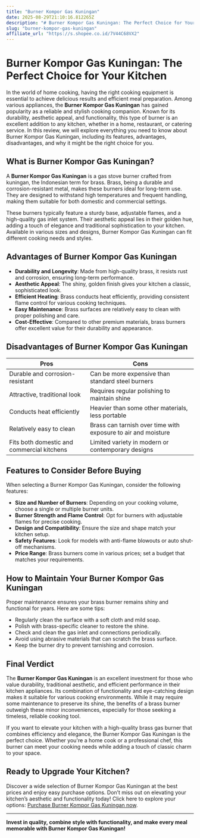 ```yaml
---
title: "Burner Kompor Gas Kuningan"
date: 2025-08-29T21:10:16.812265Z
description: "# Burner Kompor Gas Kuningan: The Perfect Choice for Your Kitchen..."
slug: "burner-kompor-gas-kuningan"
affiliate_url: "https://s.shopee.co.id/7V44C68VX2"
---
```

# Burner Kompor Gas Kuningan: The Perfect Choice for Your Kitchen

In the world of home cooking, having the right cooking equipment is essential to achieve delicious results and efficient meal preparation. Among various appliances, the **Burner Kompor Gas Kuningan** has gained popularity as a reliable and stylish cooking companion. Known for its durability, aesthetic appeal, and functionality, this type of burner is an excellent addition to any kitchen, whether in a home, restaurant, or catering service. In this review, we will explore everything you need to know about Burner Kompor Gas Kuningan, including its features, advantages, disadvantages, and why it might be the right choice for you.

## What is Burner Kompor Gas Kuningan?

A **Burner Kompor Gas Kuningan** is a gas stove burner crafted from kuningan, the Indonesian term for brass. Brass, being a durable and corrosion-resistant metal, makes these burners ideal for long-term use. They are designed to withstand high temperatures and frequent handling, making them suitable for both domestic and commercial settings.

These burners typically feature a sturdy base, adjustable flames, and a high-quality gas inlet system. Their aesthetic appeal lies in their golden hue, adding a touch of elegance and traditional sophistication to your kitchen. Available in various sizes and designs, Burner Kompor Gas Kuningan can fit different cooking needs and styles.

## Advantages of Burner Kompor Gas Kuningan

- **Durability and Longevity**: Made from high-quality brass, it resists rust and corrosion, ensuring long-term performance.
- **Aesthetic Appeal**: The shiny, golden finish gives your kitchen a classic, sophisticated look.
- **Efficient Heating**: Brass conducts heat efficiently, providing consistent flame control for various cooking techniques.
- **Easy Maintenance**: Brass surfaces are relatively easy to clean with proper polishing and care.
- **Cost-Effective**: Compared to other premium materials, brass burners offer excellent value for their durability and appearance.

## Disadvantages of Burner Kompor Gas Kuningan

| Pros | Cons |
|------------------------------|-------------------------------------------------|
| Durable and corrosion-resistant | Can be more expensive than standard steel burners |
| Attractive, traditional look | Requires regular polishing to maintain shine |
| Conducts heat efficiently | Heavier than some other materials, less portable |
| Relatively easy to clean | Brass can tarnish over time with exposure to air and moisture |
| Fits both domestic and commercial kitchens | Limited variety in modern or contemporary designs |

## Features to Consider Before Buying

When selecting a Burner Kompor Gas Kuningan, consider the following features:

- **Size and Number of Burners**: Depending on your cooking volume, choose a single or multiple burner units.
- **Burner Strength and Flame Control**: Opt for burners with adjustable flames for precise cooking.
- **Design and Compatibility**: Ensure the size and shape match your kitchen setup.
- **Safety Features**: Look for models with anti-flame blowouts or auto shut-off mechanisms.
- **Price Range**: Brass burners come in various prices; set a budget that matches your requirements.

## How to Maintain Your Burner Kompor Gas Kuningan

Proper maintenance ensures your brass burner remains shiny and functional for years. Here are some tips:

- Regularly clean the surface with a soft cloth and mild soap.
- Polish with brass-specific cleaner to restore the shine.
- Check and clean the gas inlet and connections periodically.
- Avoid using abrasive materials that can scratch the brass surface.
- Keep the burner dry to prevent tarnishing and corrosion.

## Final Verdict

The **Burner Kompor Gas Kuningan** is an excellent investment for those who value durability, traditional aesthetic, and efficient performance in their kitchen appliances. Its combination of functionality and eye-catching design makes it suitable for various cooking environments. While it may require some maintenance to preserve its shine, the benefits of a brass burner outweigh these minor inconveniences, especially for those seeking a timeless, reliable cooking tool.

If you want to elevate your kitchen with a high-quality brass gas burner that combines efficiency and elegance, the Burner Kompor Gas Kuningan is the perfect choice. Whether you're a home cook or a professional chef, this burner can meet your cooking needs while adding a touch of classic charm to your space.

## Ready to Upgrade Your Kitchen?

Discover a wide selection of Burner Kompor Gas Kuningan at the best prices and enjoy easy purchase options. Don’t miss out on elevating your kitchen’s aesthetic and functionality today! Click here to explore your options: [Purchase Burner Kompor Gas Kuningan now](https://s.shopee.co.id/7V44C68VX2).

---

**Invest in quality, combine style with functionality, and make every meal memorable with Burner Kompor Gas Kuningan!**